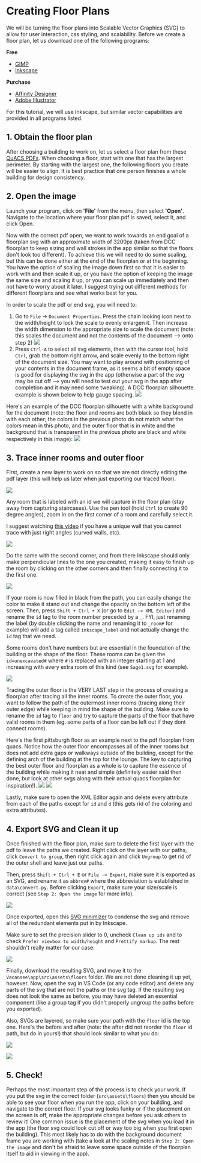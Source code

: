 # Creating Floor Plans
We will be turning the floor plans into Scalable Vector Graphics (SVG) to allow for user interaction, css styling, and scalability. Before we create a floor plan, let us download one of the following programs:

**Free**
- [GIMP](https://www.gimp.org/)
- [Inkscape](https://inkscape.org/)

**Purchase**
- [Affinity Designer](https://affinity.serif.com/en-us/designer/)
- [Adobe Illustrator](https://helpx.adobe.com/illustrator/get-started.html)

For this tutorial, we will use Inkscape, but similar vector capabilities are provided in all programs listed. 

## 1. Obtain the floor plan
After choosing a building to work on, let us select a floor plan from these [QuACS PDFs](https://github.com/quacs/quacs-data/tree/5330bf53a2a553acfaee0ed7d03067b707464ce4/floor_plans). When choosing a floor, start with one that has the largest perimeter. By starting with the largest one, the following floors you create will be easier to align. It is best practice that one person finishes a whole building for design consistency.

## 2. Open the image
Launch your program, click on **'File'** from the menu, then select **'Open'**. Navigate to the location where your floor plan pdf is saved, select it, and click Open.

Now with the correct pdf open, we want to work towards an end goal of a floorplan svg with an approximate width of 3200px (taken from DCC floorplan to keep sizing and wall strokes in the app similar so that the floors don't look too different). To achieve this we will need to do some scaling, but this can be done either at the end of the floorplan or at the beginning. You have the option of scaling the image down first so that it is easier to work with and then scale it up, or you have the option of keeping the image the same size and scaling it up, or you can scale up immediately and then not have to worry about it later. I suggest trying out different methods for different floorplans and see what works best for you.

In order to scale the pdf or end svg, you will need to:
1. Go to `File` -> `Document Properties`. Press the chain looking icon next to the width/height to lock the scale to evenly enlargen it. Then increase the width dimension to the appropriate size to scale the document (note: this scales the document and not the contents of the document --> onto step 2)
![](.embed/create-basic-floor-plans-1.png)
2. Press `Ctrl-A` to select all svg elements, then with the cursor tool, hold `Ctrl`, grab the bottom right arrow, and scale evenly to the bottom right of the document size. You may want to play around with positioning of your contents in the document frame, as it seems a bit of empty space is good for displaying the svg in the app (otherwise a part of the svg may be cut off --> you will need to test out your svg in the app after completion and it may need some tweaking). A DCC floorplan silhouette example is shown below to help gauge spacing.
![](.embed/create-basic-floor-plans-2.png)

Here's an example of the DCC floorplan silhouette with a white background for the document (note: the floor and rooms are both black so they blend in with each other; the colors in the previous photo do not match what the colors mean in this photo, and the outer floor that is in white and the background that is transparent in the previous photo are black and white respectively in this image):
![](.embed/create-basic-floor-plans-3.png)

## 3. Trace inner rooms and outer floor
First, create a new layer to work on so that we are not directly editing the pdf layer (this will help us later when just exporting our traced floor).

![](.embed/create-basic-floor-plans-4.png)

Any room that is labeled with an id we will capture in the floor plan (stay away from capturing staircases). Use the pen tool (hold `Ctrl` to create 90 degree angles), zoom in on the first corner of a room and carefully select it.

I suggest watching [this video](https://www.youtube.com/watch?v=ijZlMHJJ0F0&ab_channel=LogosByNick) if you have a unique wall that you cannot trace with just right angles (curved walls, etc).

![](.embed/create-basic-floor-plans-5.png)

Do the same with the second corner, and from there Inkscape should only make perpendicular lines to the one you created, making it easy to finish up the room by clicking on the other corners and then finally connecting it to the first one.

![](.embed/create-basic-floor-plans-6.png)

If your room is now filled in black from the path, you can easily change the color to make it stand out and change the opacity on the bottom left of the screen. Then, press `Shift + Ctrl + X` (or go to `Edit -> XML Editor`) and rename the `id` tag to the room number preceded by a `_`. FYI, just renaming the label (by double clicking the name and renaming it to `_room#` for example) will add a tag called `inkscape_label` and not actually change the `id` tag that we need.

Some rooms don't have numbers but are essential in the foundation of the building or the shape of the floor. These rooms can be given the `id=unexcavated#` where `#` is replaced with an integer starting at 1 and increasing with every extra room of this kind (see `Sage1.svg` for example).

![](.embed/create-basic-floor-plans-7.png)

Tracing the outer floor is the VERY LAST step in the process of creating a floorplan after tracing all the inner rooms. To create the outer floor, you want to follow the path of the outermost inner rooms (tracing along their outer edge) while keeping in mind the shape of the building. Make sure to rename the `id` tag to `floor` and try to capture the parts of the floor that have valid rooms in them (eg. some parts of a floor can be left out if they dont connect rooms).

Here's the first pittsburgh floor as an example next to the pdf floorplan from quacs. Notice how the outer floor encompasses all of the inner rooms but does not add extra gaps or walkways outside of the building, except for the defining arch of the building at the top for the lounge. The key to capturing the best outer floor and floorplan as a whole is to capture the essence of the building while making it neat and simple (definitely easier said then done, but look at other svgs along with their actual quacs floorplan for inspiration!).
![](.embed/create-basic-floor-plans-8.png)
![](.embed/create-basic-floor-plans-9.png)

Lastly, make sure to open the XML Editor again and delete every attribute from each of the paths except for `id` and `d` (this gets rid of the coloring and extra attributes).

## 4. Export SVG and Clean it up
Once finished with the floor plan, make sure to delete the first layer with the pdf to leave the paths we created. Right click on the layer with our paths, click `Convert to group`, then right click again and click `Ungroup` to get rid of the outer shell and leave just our paths.

Then, press `Shift + Ctrl + E` or `File -> Export`, make sure it is exported as an SVG, and rename it as `abbrev#` where the abbreviation is established in `data\convert.py`. Before clicking `Export`, make sure your size/scale is correct (see `Step 2: Open the image` for more info).

![](.embed/create-basic-floor-plans-10.png)

Once exported, open this [SVG minimizer](https://svgomg.net/) to condense the svg and remove all of the redundant elements put in by Inkscape.

Make sure to set the precision slider to 0, uncheck `Clean up ids` and to check `Prefer viewbox to width/height` and `Prettify markup`. The rest shouldn't really matter for our case.

![](.embed/create-basic-floor-plans-11.png)

Finally, download the resulting SVG, and move it to the `Vacansee\app\src\assets\floors` folder. We are not done cleaning it up yet, however. Now, open the svg in VS Code (or any code editor) and delete any parts of the svg that are not the paths or the svg tag. If the resulting svg does not look the same as before, you may have deleted an essential component (like a group tag if you didn't properly ungroup the paths before you exported). 

Also, SVGs are layered, so make sure your path with the `floor` id is the top one. Here's the before and after (note: the after did not reorder the `floor` id path, but do in yours!) that should look similar to what you do:

![](.embed/create-basic-floor-plans-12.png)

![](.embed/create-basic-floor-plans-13.png)

## 5. Check!
Perhaps the most important step of the process is to check your work. If you put the svg in the correct folder (`src\assets\floors`) then you should be able to see your floor when you run the app, click on your building, and navigate to the correct floor. If your svg looks funky or if the placement on the screen is off, make the appropriate changes before you ask others to review it! One common issue is the placement of the svg when you load it in the app (the floor svg could look cut off or way too big when you first open the building). This most likely has to do with the background document frame you are working with (take a look at the scaling notes in `Step 2: Open the image` and don't be afraid to leave some space outside of the floorplan itself to aid in viewing in the app). 
